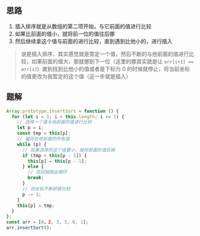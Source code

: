 ## 思路

1. 插入排序就是从数组的第二项开始，与它前面的值进行比较
2. 如果比前面的值小，就将前一位的值往后挪
3. 然后继续拿这个值与前面的进行比较，直到遇到比他小的，进行插入

> 说是插入排序，其实感觉就是暂定一个值，然后不断的与他前面的值进行比较，如果前面的值大，那就挪到下一位（这里的挪其实就是让 `arr[i+1] == arr[i]`).
> 直到找到比他小的值或者是下标为 0 的时候就停止，将当前坐标的值更改为我暂定的这个值（这一步就是插入）

## 题解

```js
Array.prototype.insertSort = function () {
  for (let i = 1; i < this.length; i += 1) {
    // 选择一个值与他前面的值进行比较
    let p = i;
    const tmp = this[p];
    // 遍历在他前面的所有值
    while (p) {
      // 如果选择的这个值要小，就将前面的值后移
      if (tmp < this[p - 1]) {
        this[p] = this[p - 1];
      } else {
        // 否则就跳出循环
        break;
      }
      // 将坐标不断前移比较
      p -= 1;
    }
    this[p] = tmp;
  }
};
const arr = [0，2, 3, 5, 6, 1];
arr.insertSort();
```
